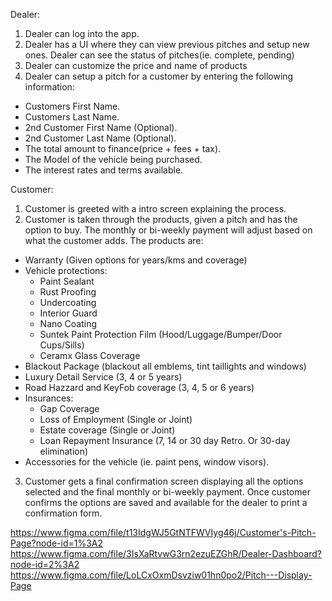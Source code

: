 Dealer:

1. Dealer can log into the app.
2. Dealer has a UI where they can view previous pitches and setup new ones. Dealer can see the status of pitches(ie. complete, pending)
3. Dealer can customize the price and name of products
4. Dealer can setup a pitch for a customer by entering the following information:

- Customers First Name.
- Customers Last Name.
- 2nd Customer First Name (Optional).
- 2nd Customer Last Name (Optional).
- The total amount to finance(price + fees + tax).
- The Model of the vehicle being purchased.
- The interest rates and terms available.

Customer:

1. Customer is greeted with a intro screen explaining the process.
2. Customer is taken through the products, given a pitch and has the option to buy. The monthly or bi-weekly payment will adjust based on what the customer adds. The products are:

- Warranty (Given options for years/kms and coverage)
- Vehicle protections:
  - Paint Sealant
  - Rust Proofing
  - Undercoating
  - Interior Guard
  - Nano Coating
  - Suntek Paint Protection Film (Hood/Luggage/Bumper/Door Cups/Sills)
  - Ceramx Glass Coverage
- Blackout Package (blackout all emblems, tint taillights and windows)
- Luxury Detail Service (3, 4 or 5 years)
- Road Hazzard and KeyFob coverage (3, 4, 5 or 6 years)
- Insurances:
  - Gap Coverage
  - Loss of Employment (Single or Joint)
  - Estate coverage (Single or Joint)
  - Loan Repayment Insurance (7, 14 or 30 day Retro. Or 30-day elimination)
- Accessories for the vehicle (ie. paint pens, window visors).

3. Customer gets a final confirmation screen displaying all the options selected and the final monthly or bi-weekly payment. Once customer confirms the options are saved and available for the dealer to print a confirmation form.

https://www.figma.com/file/t13IdgWJ5GtNTFWVIyg46j/Customer's-Pitch-Page?node-id=1%3A2
https://www.figma.com/file/3IsXaRtvwG3rn2ezuEZGhR/Dealer-Dashboard?node-id=2%3A2
https://www.figma.com/file/LoLCxOxmDsvziw01hn0po2/Pitch---Display-Page
